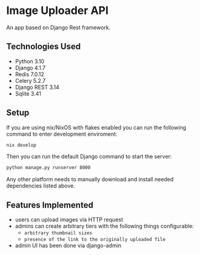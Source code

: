 # Image Uploader API

An app based on Django Rest framework.

## Technologies Used

- Python 3.10
- Django 4.1.7
- Redis 7.0.12
- Celery 5.2.7
- Django REST 3.14
- Sqlite 3.41

## Setup

If you are using nix/NixOS with flakes enabled you can run the following command to enter development enviroment:

```bash
nix develop
```

Then you can run the default Django command to start the server:

```bash
python manage.py runserver 8000
```

Any other platform needs to manually download and install needed dependencies listed above.

## Features Implemented

- users can upload images via HTTP request
- admins can create arbitrary tiers with the following things configurable:
  - `arbitrary thumbnail sizes`
  - `presence of the link to the originally uploaded file`
- admin UI has been done via django-admin
